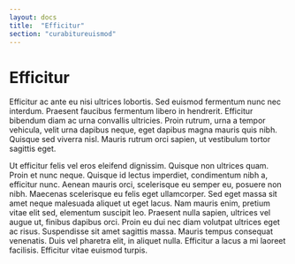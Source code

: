 ```yaml
---
layout: docs
title:  "Efficitur"
section: "curabitureuismod"
---
```

# Efficitur

Efficitur ac ante eu nisi ultrices lobortis. Sed euismod fermentum nunc nec interdum. Praesent faucibus fermentum libero in hendrerit. Efficitur bibendum diam ac urna convallis ultricies. Proin rutrum, urna a tempor vehicula, velit urna dapibus neque, eget dapibus magna mauris quis nibh. Quisque sed viverra nisl. Mauris rutrum orci sapien, ut vestibulum tortor sagittis eget.

Ut efficitur felis vel eros eleifend dignissim. Quisque non ultrices quam. Proin et nunc neque. Quisque id lectus imperdiet, condimentum nibh a, efficitur nunc. Aenean mauris orci, scelerisque eu semper eu, posuere non nibh. Maecenas scelerisque eu felis eget ullamcorper. Sed eget massa sit amet neque malesuada aliquet ut eget lacus. Nam mauris enim, pretium vitae elit sed, elementum suscipit leo. Praesent nulla sapien, ultrices vel augue ut, finibus dapibus orci. Proin eu dui nec diam volutpat ultrices eget ac risus. Suspendisse sit amet sagittis massa. Mauris tempus consequat venenatis. Duis vel pharetra elit, in aliquet nulla. Efficitur a lacus a mi laoreet facilisis. Efficitur vitae euismod turpis.